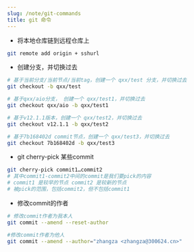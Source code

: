 ```yaml
---
slug: /note/git-commands
title: git 命令
---
```

- 将本地仓库链到远程仓库上
```bash
git remote add origin + sshurl
```

- 创建分支，并切换过去
```bash
# 基于当前分支/当前节点/当前tag，创建一个 qxx/test 分支，并切换过去
git checkout -b qxx/test

# 基于qxx/aio分支， 创建一个 qxx/test1，并切换过去
git checkout qxx/aio -b qxx/test1

# 基于v12.1.1版本，创建一个 qxx/test2，并切换过去
git checkout v12.1.1 -b qxx/test2

# 基于7b168402d commit节点，创建一个 qxx/test3，并切换过去
git checkout 7b168402d -b qxx/test3
```

- git cherry-pick 某些commit
```bash
git cherry-pick commit1…commit2
# 其中commit1-commit2中间的commit是我们要pick的内容
# commit1 是较早的节点 commit2 是较新的节点
# 被pick的范围，包括commit2，但不包括commit1
```

- 修改commit的作者
```bash
# 修改commit作者为我本人
git commit --amend --reset-author

#修改commit作者为他人
git commit --amend --author="zhangza <zhangza@300624.cn>"
```
